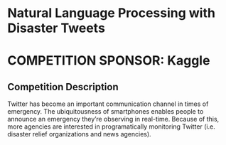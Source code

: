 # Natural Language Processing with Disaster Tweets
<h1> COMPETITION SPONSOR: Kaggle </h1>
<h2>Competition Description</h2>
<p>
Twitter has become an important communication channel in times of emergency.
The ubiquitousness of smartphones enables people to announce an emergency they’re observing in real-time. Because of this, more agencies are interested in programatically monitoring Twitter (i.e. disaster relief organizations and news agencies).
</p>
  
